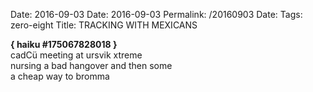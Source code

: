 Date: 2016-09-03
Date: 2016-09-03
Permalink: /20160903
Date: 
Tags: zero-eight
Title: TRACKING WITH MEXICANS
  
**{ haiku #175067828018 }**  
cadCü meeting at ursvik xtreme  
nursing a bad hangover and then some  
a cheap way to bromma  